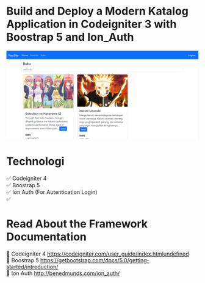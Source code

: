 # Build and Deploy a Modern Katalog Application in Codeigniter 3 with Boostrap 5 and Ion_Auth

![YouTube](https://github.com/LuckyIndraEfendi/ekatalog-app/blob/main/thumbnail.png)

# Technologi
✅ Codeigniter 4 </br>
✅ Boostrap 5 </br>
✅ Ion Auth (For Autentication Login) </br>
✅ 

# Read About the Framework Documentation
💠 Codeigniter 4 https://codeigniter.com/user_guide/index.htmlundefined </br>
💠 Boostrap 5 https://getbootstrap.com/docs/5.0/getting-started/introduction/ </br>
💠 Ion Auth http://benedmunds.com/ion_auth/ </br>

